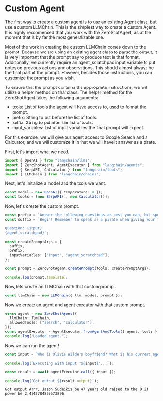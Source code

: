 # Custom Agent

The first way to create a custom agent is to use an existing Agent class, but use a custom LLMChain. This is the simplest way to create a custom Agent. It is highly reccomended that you work with the ZeroShotAgent, as at the moment that is by far the most generalizable one.

Most of the work in creating the custom LLMChain comes down to the prompt. Because we are using an existing agent class to parse the output, it is very important that the prompt say to produce text in that format. Additionally, we currently require an agent_scratchpad input variable to put notes on previous actions and observations. This should almost always be the final part of the prompt. However, besides those instructions, you can customize the prompt as you wish.

To ensure that the prompt contains the appropriate instructions, we will utilize a helper method on that class. The helper method for the ZeroShotAgent takes the following arguments:

- tools: List of tools the agent will have access to, used to format the prompt.
- prefix: String to put before the list of tools.
- suffix: String to put after the list of tools.
- input_variables: List of input variables the final prompt will expect.

For this exercise, we will give our agent access to Google Search and a Calcuator, and we will customize it in that we will have it answer as a pirate.

First, let's import what we need.

```typescript
import { OpenAI } from "langchain/llms";
import { ZeroShotAgent, AgentExecutor } from "langchain/agents";
import { SerpAPI, Calculator } from "langchain/tools";
import { LLMChain } from "langchain/chains";
```

Next, let's initialize a model and the tools we want.

```typescript
const model = new OpenAI({ temperature: 0 });
const tools = [new SerpAPI(), new Calculator()];
```

Now, let's create the custom prompt.

```typescript
const prefix = `Answer the following questions as best you can, but speaking as a pirate might speak. You have access to the following tools:`;
const suffix = `Begin! Remember to speak as a pirate when giving your final answer. Use lots of "Args"

Question: {input}
{agent_scratchpad}`;

const createPromptArgs = {
  suffix,
  prefix,
  inputVariables: ["input", "agent_scratchpad"],
};

const prompt = ZeroShotAgent.createPrompt(tools, createPromptArgs);

console.log(prompt.template);
```

Now, lets create an LLMChain with that custom prompt.

```typescript
const llmChain = new LLMChain({ llm: model, prompt });
```

Now we create an agent and agent executor with that custom prompt.

```typescript
const agent = new ZeroShotAgent({
  llmChain: llmChain,
  allowedTools: ["search", "calculator"],
});
const agentExecutor = AgentExecutor.fromAgentAndTools({ agent, tools });
console.log("Loaded agent.");
```

Now we can run the agent!

```typescript
const input = `Who is Olivia Wilde's boyfriend? What is his current age raised to the 0.23 power?`;

console.log(`Executing with input "${input}"...`);

const result = await agentExecutor.call({ input });

console.log(`Got output ${result.output}`);
```

```shell
Got output Arrr, Jason Sudeikis be 47 years old raised to the 0.23 power be 2.4242784855673896.
```
